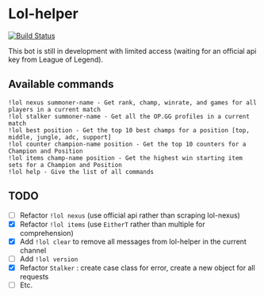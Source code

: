# Lol-helper

[![Build Status](https://travis-ci.org/CourbeB/lol-helper.svg?branch=master)](https://travis-ci.org/CourbeB/lol-helper)

This bot is still in development with limited access (waiting for an official api key from League of Legend).

Available commands
------------------
```
!lol nexus summoner-name - Get rank, champ, winrate, and games for all players in a current match
!lol stalker summoner-name - Get all the OP.GG profiles in a current match
!lol best position - Get the top 10 best champs for a position [top, middle, jungle, adc, support]
!lol counter champion-name position - Get the top 10 counters for a Champion and Position
!lol items champ-name position - Get the highest win starting item sets for a Champion and Position
!lol help - Give the list of all commands
```

TODO
----
- [ ] Refactor `!lol nexus` (use official api rather than scraping lol-nexus)
- [x] Refactor `!lol items` (use `EitherT` rather than multiple for comprehension)
- [x] Add `!lol clear` to remove all messages from lol-helper in the current channel
- [ ] Add `!lol version`
- [x] Refactor `Stalker` : create case class for error, create a new object for all requests
- [ ] Etc.
